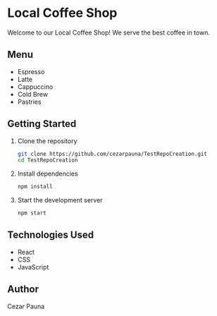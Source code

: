 # Local Coffee Shop

Welcome to our Local Coffee Shop! We serve the best coffee in town.

## Menu
- Espresso
- Latte
- Cappuccino
- Cold Brew
- Pastries

## Getting Started

1. Clone the repository
    ```bash
    git clone https://github.com/cezarpauna/TestRepoCreation.git
    cd TestRepoCreation
    ```
2. Install dependencies
    ```bash
    npm install
    ```
3. Start the development server
    ```bash
    npm start
    ```

## Technologies Used
- React
- CSS
- JavaScript

## Author
Cezar Pauna

